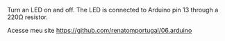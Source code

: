Turn an LED on and off. The LED is connected to Arduino pin 13 through a 220Ω resistor.

Acesse meu site
https://github.com/renatomportugal/06.arduino
